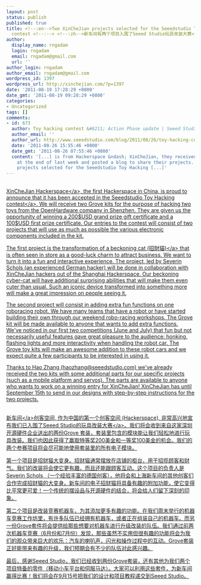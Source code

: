 ```yaml
---
layout: post
status: publish
published: true
title: <!--:en-->Two XinCheJian projects selected for the Seeedstudio Toy Hacking
  contest <!--:--> <!--:zh-->新车间有两个项目入围了Seeed Studio玩具改装大赛<!--:-->
author:
  display_name: rngadam
  login: rngadam
  email: rngadam@gmail.com
  url: ''
author_login: rngadam
author_email: rngadam@gmail.com
wordpress_id: 1397
wordpress_url: http://xinchejian.com/?p=1397
date: '2011-08-19 17:28:29 +0800'
date_gmt: '2011-08-19 09:28:29 +0800'
categories:
- Uncategorized
tags: []
comments:
- id: 673
  author: Toy hacking contest &#8211; Action Phase update | Seeed Studio Blog
  author_email: ''
  author_url: http://www.seeedstudio.com/blog/2011/08/26/toy-hacking-contest-action-phase-update/
  date: '2011-08-26 15:55:46 +0800'
  date_gmt: '2011-08-26 07:55:46 +0800'
  content: '[...] is from Hackerspace &ndash; XinCheJian, they received the toy kit
    at the end of last week and posted a blog to share their projects. Two XinCheJian
    projects selected for the Seeedstudio Toy Hacking [...]'
---
```

<p><!--:en--><br />
<a href="http:&#47;&#47;xinchejian.com">XinCheJian Hackerspace<&#47;a>, the first Hackerspace in China, is proud to announce that it has been accepted in the <a href="http:&#47;&#47;www.seeedstudio.com&#47;blog&#47;2011&#47;07&#47;27&#47;write-a-step-by-step-instruction-win-200-coupon&#47;">Seeedstudio Toy Hacking contest<&#47;a>.  We will receive two Grove kits for the purpose of hacking two toys from the OpenHardware company in Shenzhen.  They are given us the opportunity of winning a 200$USD grand prize gift certificate and a 100$USD first prize certificate.  Our entries to the contest will consist of two projects that will use as much as possible the various electronic components included in the kit.</p>
<p>The first project is the transformation of a <a href="http:&#47;&#47;en.wikipedia.org&#47;wiki&#47;Maneki_Neko">beckoning cat  (招財貓)<&#47;a> that is often seen in store as a good-luck charm to attract business.  We want to turn it into a fun and interactive experience. The project, led by Severin Schols (an experienced German hacker) will be done in collaboration with XinCheJian hackers out of the Shanghai Hackerspace.  Our beckoning cyber-cat will have additional surprising abilities that will make them even cuter than usual.  Such an iconic device transformed into something more will make a great impression on people seeing it.  </p>
<p>The second project will consist in adding extra fun functions on one roboracing robot.  We have many teams that have a robot or have started building their own through our weekend robo-racing workshops. The Grove kit will be made available to anyone that wants to add extra functions.  We've noticed in our first two competitions (June and July) that fun but not necessarily useful features gave great pleasure to the audience: honking, flashing lights and more interactivity when handling the robot car.  The Grove toy kits will make an awesome addition to these robot cars and we expect quite a few participants to be interested in using it.</p>
<p>Thanks to Hao Zhang (haozhang@seeedstudio.com) we've already received the two kits with some additional parts for our specific projects (such as a mobile platform and servos).  The parts are available to anyone who wants to work on a winning entry for XinCheJian! XinCheJian has until September 15th to send in our designs with step-by-step instructions for the two projects.<br />
<!--:--></p>
<p><!--:zh--><br />
<a href="http:&#47;&#47;xinchejian.com">新车间<&#47;a>创客空间, 作为中国的第一个创客空间 (Hackerspace), 非常高兴地宣布我们已入围了<a href="http:&#47;&#47;www.seeedstudio.com&#47;blog&#47;2011&#47;07&#47;27&#47;write-a-step-by-step-instruction-win-200-coupon&#47;">Seeed Studio的玩具改装大赛<&#47;a>。我们将会收到来自这家深圳开源硬件企业送出的两份Grove 套装，套装里包含的模块能让我们轻松地进行玩具改装。我们也因此获得了赢取特等奖200美金和一等奖100美金的机会。我们的两个参赛项目将会尽可能地使用套装里的所有电子模块。</p>
<p>第一个项目是招财猫大变身。招财猫通常摆放在店铺的柜台，用于招揽顾客和财气。我们的改装将会使它更有趣，而且还能跟顾客互动。这个项目的负责人是Severin Schols （一个经验丰富的德国创客），他将会和上海新车间的其他创客们合作完成招财猫的大变身。新车间的电子招财猫将具备有趣的附加功能，使它变得比平常更可爱！一个传统的摆设品与开源硬件的结合，将会给人们留下深刻的印象。</p>
<p>第二个项目是改装竞赛机器车，为其添加更多有趣的功能。在我们周末举行的机器车竞赛工作坊里，有许多队伍已经拥有机器车，或者正在组装自己的机器车。而另一份Grove套件将会提供给那些想要对机器车进行升级改装的队伍。我们通过前两次机器车竞赛（6月份和7月份）发现，那些虽然不实用但很有趣的功能将会为我们的观众带来巨大的欢乐：汽车的喇叭声，闪光和操作过程中的互动。Grove套装正好能带来有趣的升级，我们预期会有不少的队伍对此感兴趣。</p>
<p>最后，感谢Seeed Studio，我们已经收到两份Grove套装，还有其他为我们两个项目特备的零件（移动小车平台和伺服马达）。大家可以利用这些套件，为新车间赢得比赛！我们将会在9月15号把我们的设计和项目教程递交到Seeed Studio。<br />
<!--:--></p>
